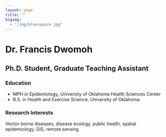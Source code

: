 ```yaml
---
layout: page
title: ""
bigimg: 
  - "/img/bluesquare.jpg"
---
```


# Dr. Francis Dwomoh
## Ph.D. Student, Graduate Teaching Assistant

### Education
- MPH in Epidemiology, University of Oklahoma Health Sciences Center
- B.S. in Health and Exercise Science, University of Oklahoma

### Research Interests
Vector-borne diseases, disease ecology, public health, spatial epidemiology, GIS, remote sensing
